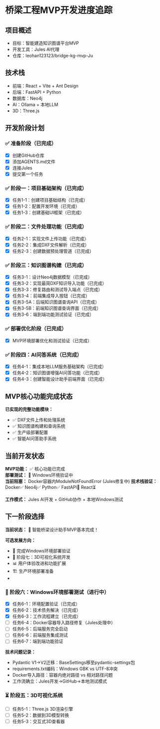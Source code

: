 # 桥梁工程MVP开发进度追踪

## 项目概述
- 目标：智能建造知识图谱平台MVP
- 开发工具：Jules AI代理
- 仓库：leohan123123/bridge-kg-mvp-Ju

## 技术栈
- 前端：React + Vite + Ant Design
- 后端：FastAPI + Python
- 数据库：Neo4j
- AI：Ollama + 本地LLM
- 3D：Three.js

## 开发阶段计划

### ✅ 准备阶段（已完成）
- [x] 创建GitHub仓库
- [x] 添加AGENTS.md文件
- [x] 连接Jules
- [x] 提交第一个任务

### ✅ 阶段一：项目基础架构（已完成）
- [x] 任务1-1：创建项目基础结构（已完成）
- [x] 任务1-2：配置开发环境（已完成）
- [x] 任务1-3：创建基础UI框架（已完成）

### ✅ 阶段二：文件处理功能（已完成）
- [x] 任务2-1：实现文件上传功能（已完成）
- [x] 任务2-2：集成DXF文件解析（已完成）
- [x] 任务2-3：创建数据预处理管道（已完成）

### ✅ 阶段三：知识图谱构建（已完成）
- [x] 任务3-1：设计Neo4j数据模型（已完成）
- [x] 任务3-2：实现最简DXF知识导入功能（已完成）
- [x] 任务3-3：修复路由和测试导入端点（已完成）
- [x] 任务3-4：前端集成导入按钮（已完成）
- [x] 任务3-5A：后端知识图谱查询API（已完成）
- [x] 任务3-5B：前端知识图谱查询界面（已完成）
- [x] 任务3-6：端到端功能测试验证（已完成）

### ✅ 部署优化阶段（已完成）
- [x] MVP环境部署优化和测试验证（已完成）

### ✅ 阶段四：AI问答系统（已完成）
- [x] 任务4-1：集成本地LLM服务基础架构（已完成）
- [x] 任务4-2：知识图谱增强AI问答功能（已完成）
- [x] 任务4-3：创建智能设计助手前端界面（已完成）

## MVP核心功能完成状态
**已实现的完整功能模块：**
- ✅ DXF文件上传和处理系统
- ✅ 知识图谱构建和查询系统  
- ✅ 生产级部署配置
- ✅ 智能AI问答助手系统

## 当前开发状态
**MVP功能：** ✅ 核心功能已完成  
**部署测试：** 🔧 Windows环境验证中  
**当前阻塞：** Docker容器内ModuleNotFoundError (Jules修复中)
**技术栈验证：** Docker✅ Neo4j✅ Python✅ FastAPI🔧 React⏳

**工作模式：** Jules AI开发 + GitHub协作 + 本地Windows测试

## 下一阶段选择
**当前状态：** 🎯 智能桥梁设计助手MVP基本完成！

**可选发展方向：**
- 🔧 完成Windows环境部署验证
- 🚀 阶段七：3D可视化系统开发
- 📊 用户体验改进和功能扩展
- 🏗️ 生产环境部署准备
- 
### 🔧 阶段六：Windows环境部署测试（进行中）
- [x] 任务6-1：环境配置验证（已完成）
- [x] 任务6-2：技术债务解决（已完成） 
- [x] 任务6-3：工作流程建立（已完成）
- [ ] 任务6-4：Docker容器导入路径修复（Jules处理中）
- [ ] 任务6-5：后端服务完全启动
- [ ] 任务6-6：前端服务集成测试
- [ ] 任务6-7：端到端功能验证

**技术问题记录：**
- Pydantic V1→V2迁移：BaseSettings移至pydantic-settings包
- requirements.txt编码：Windows GBK vs UTF-8冲突
- Docker导入路径：容器内绝对路径 vs 相对路径问题
- 工作流确立：Jules开发→GitHub→本地测试模式

### ⏳ 阶段五：3D可视化系统
- [ ] 任务5-1：Three.js 3D渲染引擎
- [ ] 任务5-2：数据到3D模型转换
- [ ] 任务5-3：交互式3D查看器

